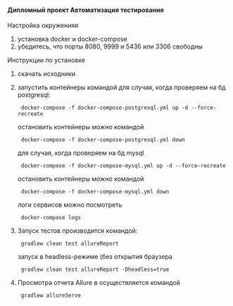 #### Дипломный проект Автоматизация тестирования


Настройка окруженияя
1. установка docker и docker-compose
1. убедитесь, что порты 8080, 9999 и 5436 или 3306 свободны


Инструкции по установке
1. скачать исходники
1. запустить контейнеры командой 
    для случая, когда проверяем на бд postgresql:
        
        docker-compose -f docker-compose-postgresql.yml up -d --force-recreate
    остановить контейнеры можно командой
    
        docker-compose -f docker-compose-postgresql.yml down
    для случая, когда проверяем на бд mysql
    
        docker-compose -f docker-compose-mysql.yml up -d --force-recreate
    остановить контейнеры можно командой
    
        docker-compose -f docker-compose-mysql.yml down
        
    логи сервисов можно посмотреть
    
        docker-compose logs

1. Запуск тестов производится командой:

        gradlew clean test allureReport

    запуск в headless-режиме (без открытия браузера
    
        gradlew clean test allureReport -Dheadless=true

1. Просмотра отчета Allure в осуществляется командой

        gradlew allureServe

    